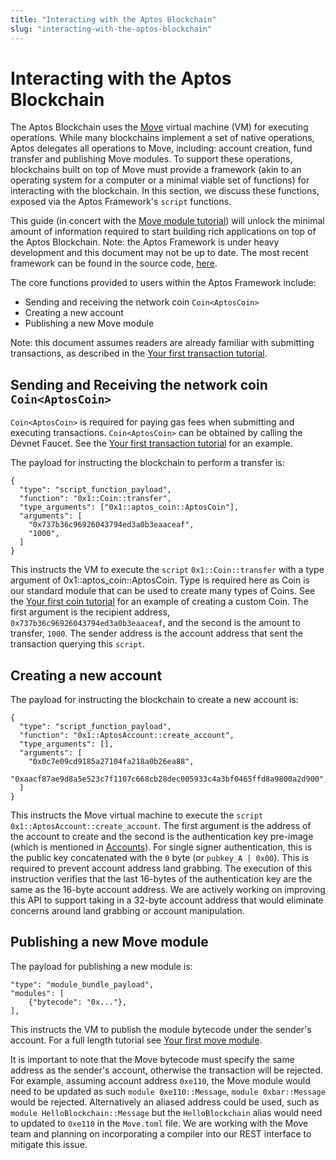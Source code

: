 ```yaml
---
title: "Interacting with the Aptos Blockchain"
slug: "interacting-with-the-aptos-blockchain"
---
```


# Interacting with the Aptos Blockchain

The Aptos Blockchain uses the [Move][move_url] virtual machine (VM) for executing operations. While many blockchains implement a set of native operations, Aptos delegates all operations to Move, including: account creation, fund transfer and publishing Move modules. To support these operations, blockchains built on top of Move must provide a framework (akin to an operating system for a computer or a minimal viable set of functions) for interacting with the blockchain. In this section, we discuss these functions, exposed via the Aptos Framework's `script` functions.

This guide (in concert with the [Move module tutorial][your-first-move-module]) will unlock the minimal amount of information required to start building rich applications on top of the Aptos Blockchain. Note: the Aptos Framework is under heavy development and this document may not be up to date. The most recent framework can be found in the source code, [here][aptos_framework].

The core functions provided to users within the Aptos Framework include:
* Sending and receiving the network coin `Coin<AptosCoin>`
* Creating a new account
* Publishing a new Move module

Note: this document assumes readers are already familiar with submitting transactions, as described in the [Your first transaction tutorial][your-first-transaction].

## Sending and Receiving the network coin `Coin<AptosCoin>`

`Coin<AptosCoin>` is required for paying gas fees when submitting and executing transactions. `Coin<AptosCoin>` can be obtained by calling the Devnet Faucet. See the [Your first transaction tutorial][your-first-transaction] for an example.

The payload for instructing the blockchain to perform a transfer is:

```
{
  "type": "script_function_payload",
  "function": "0x1::Coin::transfer",
  "type_arguments": ["0x1::aptos_coin::AptosCoin"],
  "arguments": [
    "0x737b36c96926043794ed3a0b3eaaceaf",
    "1000",
  ]
}
```

This instructs the VM to execute the `script` `0x1::Coin::transfer` with a type argument of 0x1::aptos_coin::AptosCoin. Type is required here as Coin is our standard module that can be used to create many types of Coins. See the [Your first coin tutorial][your-first-coin] for an example of creating a custom Coin. The first argument is the recipient address, `0x737b36c96926043794ed3a0b3eaaceaf`, and the second is the amount to transfer, `1000`. The sender address is the account address that sent the transaction querying this `script`.

## Creating a new account

The payload for instructing the blockchain to create a new account is:

```
{
  "type": "script_function_payload",
  "function": "0x1::AptosAccount::create_account",
  "type_arguments": [],
  "arguments": [
    "0x0c7e09cd9185a27104fa218a0b26ea88",
    "0xaacf87ae9d8a5e523c7f1107c668cb28dec005933c4a3bf0465ffd8a9800a2d900",
  ]
}
```

This instructs the Move virtual machine to execute the `script` `0x1::AptosAccount::create_account`. The first argument is the address of the account to create and the second is the authentication key pre-image (which is mentioned in [Accounts][accounts]). For single signer authentication, this is the public key concatenated with the `0` byte (or `pubkey_A | 0x00`). This is required to prevent account address land grabbing. The execution of this instruction verifies that the last 16-bytes of the authentication key are the same as the 16-byte account address. We are actively working on improving this API to support taking in a 32-byte account address that would eliminate concerns around land grabbing or account manipulation.

## Publishing a new Move module

The payload for publishing a new module is:

```
"type": "module_bundle_payload",
"modules": [
    {"bytecode": "0x..."},
],
```

This instructs the VM to publish the module bytecode under the sender's account. For a full length tutorial see [Your first move module][your-first-move-module].

It is important to note that the Move bytecode must specify the same address as the sender's account, otherwise the transaction will be rejected. For example, assuming account address `0xe110`, the Move module would need to be updated as such `module 0xe110::Message`, `module 0xbar::Message` would be rejected. Alternatively an aliased address could be used, such as `module HelloBlockchain::Message` but the `HelloBlockchain` alias would need to updated to `0xe110` in the `Move.toml` file. We are working with the Move team and planning on incorporating a compiler into our REST interface to mitigate this issue.

[accounts]: /concepts/basics-accounts
[your-first-coin]: /tutorials/your-first-coin
[your-first-move-module]: /tutorials/your-first-move-module
[your-first-move-module]: /tutorials/your-first-move-module
[your-first-transaction]: /tutorials/your-first-transaction
[move_url]: https://diem.github.io/move/
[aptos_framework]: https://github.com/aptos-labs/aptos-core/tree/main/aptos-move/framework/aptos-framework/sources
